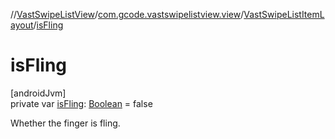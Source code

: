 //[VastSwipeListView](../../../index.md)/[com.gcode.vastswipelistview.view](../index.md)/[VastSwipeListItemLayout](index.md)/[isFling](is-fling.md)

# isFling

[androidJvm]\
private var [isFling](is-fling.md): [Boolean](https://kotlinlang.org/api/latest/jvm/stdlib/kotlin/-boolean/index.html) = false

Whether the finger is fling.
